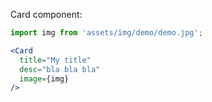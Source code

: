 Card component:

```jsx
import img from 'assets/img/demo/demo.jpg';

<Card
  title="My title"
  desc="bla bla bla"
  image={img}
/>
```
